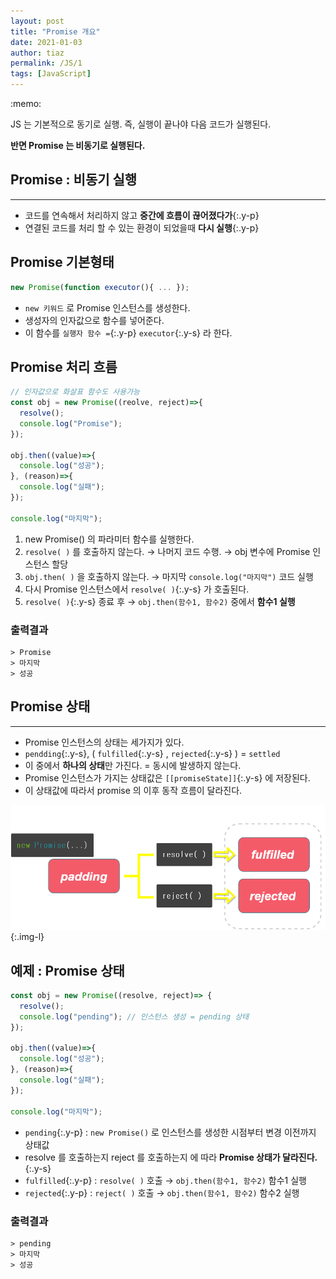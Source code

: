 ```yaml
---
layout: post
title: "Promise 개요"
date: 2021-01-03  
author: tiaz
permalink: /JS/1
tags: [JavaScript]
---
```


<div class="callout">:memo:
  <div>
    <p>JS 는 기본적으로 동기로 실행. 즉, 실행이 끝나야 다음 코드가 실행된다.</p>
    <p><strong>반면 Promise 는 </strong><strong class="y-s">비동기로 실행된다.</strong></p>
  </div>
</div>


## Promise : 비동기 실행
---
- 코드를 연속해서 처리하지 않고 **중간에 흐름이 끊어졌다가**{:.y-p}
- 연결된 코드를 처리 할 수 있는 환경이 되었을때 **다시 실행**{:.y-p}

## Promise 기본형태
```jsx
new Promise(function executor(){ ... });
```
- `new 키워드` 로 Promise 인스턴스를 생성한다.
- 생성자의 인자값으로 함수를 넣어준다.
- 이 함수를 `실행자 함수 =`{:.y-p} `executor`{:.y-s} 라 한다.

## Promise 처리 흐름

```jsx
// 인자값으로 화살표 함수도 사용가능
const obj = new Promise((reolve, reject)=>{
  resolve();
  console.log("Promise");
});

obj.then((value)=>{
  console.log("성공");
}, (reason)=>{
  console.log("실패");
});

console.log("마지막");
```

1. new Promise() 의 파라미터 함수를 실행한다.
2. `resolve( )` 를 호출하지 않는다. → 나머지 코드 수행. → obj 변수에 Promise 인스턴스 할당
3. `obj.then( )` 을 호출하지 않는다. → 마지막 `console.log("마지막")` 코드 실행
4. 다시 Promise 인스턴스에서 `resolve( )`{:.y-s} 가 호출된다.
5. `resolve( )`{:.y-s} 종료 후 → <code>obj.then(<span class="y-s">함수1</span>, 함수2)</code> 중에서 **함수1 실행**



### 출력결과
```console
> Promise
> 마지막
> 성공
```

## Promise 상태
---
- Promise 인스턴스의 상태는 세가지가 있다.
- `pendding`{:.y-s}, ( `fulfilled`{:.y-s} , `rejected`{:.y-s} ) = `settled`
- 이 중에서 **하나의 상태**만 가진다. = 동시에 발생하지 않는다.
- Promise 인스턴스가 가지는 상태값은 ``[[promiseState]]``{:.y-s} 에 저장된다.
- 이 상태값에 따라서 promise 의 이후 동작 흐름이 달라진다.

!["Promise 상태"](/assets/img/content/JS/JS-01.png){:.img-l}

## 예제 : Promise 상태

```jsx
const obj = new Promise((resolve, reject)=> {
  resolve();
  console.log("pending"); // 인스턴스 생성 = pending 상태
});

obj.then((value)=>{
  console.log("성공");
}, (reason)=>{
  console.log("실패");
});

console.log("마지막");
```

- `pending`{:.y-p} : `new Promise()` 로 인스턴스를 생성한 시점부터 변경 이전까지 상태값
- resolve 를 호출하는지 reject 를 호출하는지 에 따라 **Promise 상태가 달라진다.**{:.y-s}
- `fulfilled`{:.y-p} : `resolve( )` 호출 → <code>obj.then(<span class="y-s">함수1</span>, 함수2)</code> 함수1 실행
- `rejected`{:.y-p} : `reject( )` 호출 → <code>obj.then(함수1, <span class="y-s">함수2</span>)</code> 함수2 실행

### 출력결과
```console
> pending
> 마지막
> 성공
```

